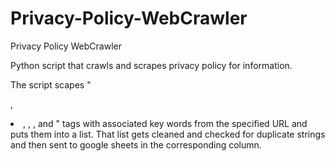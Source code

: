 # Privacy-Policy-WebCrawler
Privacy Policy WebCrawler

Python script that crawls and scrapes privacy policy for information.

The script scapes "<p>, <li>, <td>, <span>, and <a>" tags with associated key words from the specified URL and puts them into a list.
That list gets cleaned and checked for duplicate strings and then sent to google sheets in the corresponding column.

